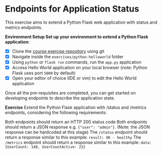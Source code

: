 # Endpoints for Application Status

This exercise aims to extend a Python Flask web application with status and metrics endpoints.

**Environment Setup
Set up your environment to extend a Python Flask application:**

- [X] Clone the [course exercise repository](https://github.com/udacity/nd064_course_1) using git
- [X] Navigate inside the `exercises/python-helloworld` folder
- [X] Using `python` or `flask run` commands, run the `app.py` application
- [X] Access Hello World application on your local browser (note: Python Flask uses port `5000` by default)
- [X] Open your editor of choice (IDE or vim) to edit the Hello World application

Once all the pre-requisites are completed, you can get started on developing endpoints to describe the application state.

**Exercise**
Extend the Python Flask application with /status and /metrics endpoints, considering the following requirements:

Both endpoints should return an HTTP 200 status code
Both endpoints should return a JSON response e.g. `{"user": "admin"}`. (Note: the JSON response can be hardcoded at this stage)
The `/status` endpoint should return a response similar to this example: `result: OK - healthy`
The `/metrics` endpoint should return a response similar to this example: `data: {UserCount: 140, UserCountActive: 23}`
